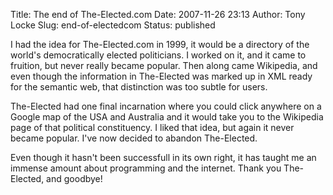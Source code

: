Title: The end of The-Elected.com
Date: 2007-11-26 23:13
Author: Tony Locke
Slug: end-of-electedcom
Status: published

I had the idea for The-Elected.com in 1999, it would be a directory of the world's democratically elected politicians. I worked on it, and it came to fruition, but never really became popular. Then along came Wikipedia, and even though the information in The-Elected was marked up in XML ready for the semantic web, that distinction was too subtle for users.  
  
The-Elected had one final incarnation where you could click anywhere on a Google map of the USA and Australia and it would take you to the Wikipedia page of that political constituency. I liked that idea, but again it never became popular. I've now decided to abandon The-Elected.  
  
Even though it hasn't been successfull in its own right, it has taught me an immense amount about programming and the internet. Thank you The-Elected, and goodbye!
